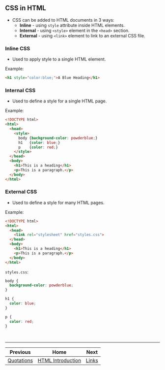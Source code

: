 ## CSS in HTML
- CSS can be added to HTML documents in 3 ways:
  - **Inline** - using `style` attribute inside HTML elements.
  - **Internal** - using `<style>` element in the `<head>` section.
  - **External** - using `<link>` element to link to an external CSS file.

### Inline CSS
- Used to apply style to a single HTML element.

Example:
```html
<h1 style="color:blue;">A Blue Heading</h1>
```

### Internal CSS
- Used to define a style for a single HTML page.

Example:
```html
<!DOCTYPE html>
<html>
  <head>
    <style>
      body {background-color: powderblue;}
      h1   {color: blue;}
      p    {color: red;}
    </style>
  </head>
  <body>
    <h1>This is a heading</h1>
    <p>This is a paragraph.</p>
  </body>
</html>
```

### External CSS
- Used to define a style for many HTML pages.

Example:
```html
<!DOCTYPE html>
<html>
  <head>
    <link rel="stylesheet" href="styles.css">
  </head>
  <body>
    <h1>This is a heading</h1>
    <p>This is a paragraph.</p>
  </body>
</html>
```
`styles.css`:
```css
body {
  background-color: powderblue;
}

h1 {
  color: blue;
}

p {
  color: red;
}
```

<br />
<hr />

| Previous | Home | Next |
| :---: | :---: | :---: |
| [Quotations](05-quotations.md) | [HTML Introduction](01-introduction.md) | [Links](07-links.md) |